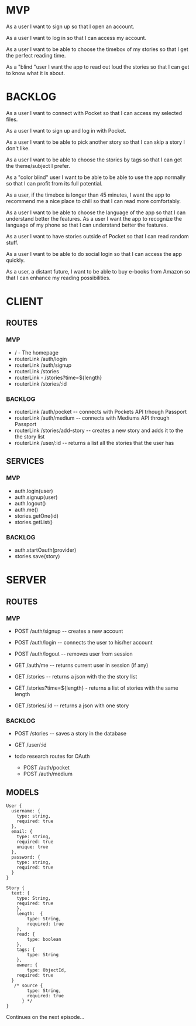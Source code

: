 # MVP

As a user I want to sign up so that I open an account.



As a user I want to log in so that I can access my account.



As a user I want to be able to choose the timebox of my stories so that I get the perfect reading time.



As a "blind "user I want the app to read out loud the stories so that I can get to know what it is about.



# BACKLOG

As a user I want to connect with Pocket so that I can access my selected files.

As a user I want to sign up and log in with Pocket.

As a user I want to be able to pick another story so that I can skip a story I don't like.

As a user I want to be able to choose the stories by tags so that I can get the theme/subject I prefer.

As a  "color blind" user I want to be able to be able to use the app normally so that I can profit from its full potential.

As a user, if the timebox is longer than 45 minutes, I want the app to recommend me a nice place to chill so that I can read more comfortably.

As a user I want to be able to choose the language of the app so that I can understand better the features.
As a user I want the app to recognize the language of my phone so that I can understand better the features.

As a user I want to have stories outside of Pocket so that I can read random stuff.

As a user I want to be able to do social login so that I can access the app quickly.

As a user, a distant future, I want to be able to buy e-books from Amazon so that I can enhance my reading possibilities.



# CLIENT

## ROUTES 

### MVP

- / - The homepage
- routerLink /auth/login
- routerLink /auth/signup
- routerLink /stories
- routerLink - /stories?time=${length}
- routerLink /stories/:id

### BACKLOG

- routerLink /auth/pocket -- connects with Pockets API trhough Passport
- routerLink /auth/medium -- connects with Mediums API through Passport
- routerLink /stories/add-story -- creates a new story and adds it to the the story list
- routerLink /user/:id -- returns a list all the stories that the user has


## SERVICES

### MVP

- auth.login(user)
- auth.signup(user)
- auth.logout()
- auth.me()
- stories.getOne(id)
- stories.getList()

### BACKLOG

- auth.startOauth(provider)
- stories.save(story)


# SERVER
 
## ROUTES
 
### MVP

- POST /auth/signup --  creates a new account
- POST /auth/login -- connects the user to his/her account
- POST /auth/logout -- removes user from session
- GET /auth/me -- returns current user in session (if any)

- GET /stories -- returns a json with the the story list
- GET /stories?time=${length} - returns a list of stories with the same length
- GET /stories/:id -- returns a json with one story

### BACKLOG

- POST /stories  -- saves a story in the database
- GET /user/:id

- todo research routes for OAuth
  - POST /auth/pocket
  - POST /auth/medium


## MODELS

```
User {
  username: {
    type: string,
    required: true
  },
  email: {
    type: string,
    required: true
    unique: true
  },
  password: {
    type: string,
    required: true
  }
}
```

```
Story {
  text: {
    type: String,
    required: true
    },
	length:  {
		type: String,
		required: true
	},
	read: {
		type: boolean
	},
	tags: {
		type: String
	},
	owner: {
		type: ObjectId,
    required: true
  }
   /* source {
        type: String,
        required: true
      } */  
}
```


Continues on the next episode...

